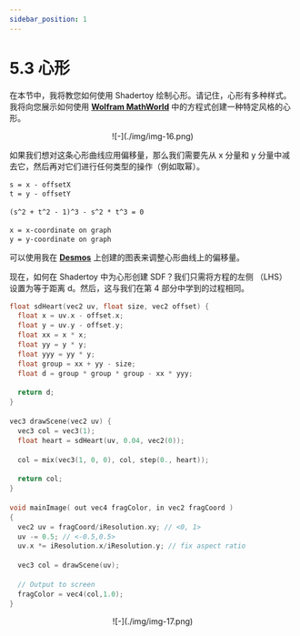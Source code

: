```yaml
---
sidebar_position: 1
---
```


# 5.3 心形
在本节中，我将教您如何使用 Shadertoy 绘制心形。请记住，心形有多种样式。我将向您展示如何使用 [**Wolfram MathWorld**](https://mathworld.wolfram.com/HeartCurve.html) 中的方程式创建一种特定风格的心形。

<p align="center">![-](./img/img-16.png)</p>

如果我们想对这条心形曲线应用偏移量，那么我们需要先从 x 分量和 y 分量中减去它，然后再对它们进行任何类型的操作（例如取幂）。

```
s = x - offsetX
t = y - offsetY

(s^2 + t^2 - 1)^3 - s^2 * t^3 = 0

x = x-coordinate on graph
y = y-coordinate on graph
```

可以使用我在 [**Desmos**](https://www.desmos.com/calculator/1ihio0t4bb) 上创建的图表来调整心形曲线上的偏移量。

现在，如何在 Shadertoy 中为心形创建 SDF？我们只需将方程的左侧 （LHS） 设置为等于距离 d。然后，这与我们在第 4 部分中学到的过程相同。

```c
float sdHeart(vec2 uv, float size, vec2 offset) {
  float x = uv.x - offset.x;
  float y = uv.y - offset.y;
  float xx = x * x;
  float yy = y * y;
  float yyy = yy * y;
  float group = xx + yy - size;
  float d = group * group * group - xx * yyy;

  return d;
}

vec3 drawScene(vec2 uv) {
  vec3 col = vec3(1);
  float heart = sdHeart(uv, 0.04, vec2(0));

  col = mix(vec3(1, 0, 0), col, step(0., heart));

  return col;
}

void mainImage( out vec4 fragColor, in vec2 fragCoord )
{
  vec2 uv = fragCoord/iResolution.xy; // <0, 1>
  uv -= 0.5; // <-0.5,0.5>
  uv.x *= iResolution.x/iResolution.y; // fix aspect ratio

  vec3 col = drawScene(uv);

  // Output to screen
  fragColor = vec4(col,1.0);
}
```
<p align="center">![-](./img/img-17.png)</p>

